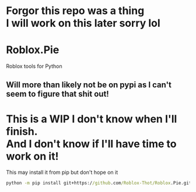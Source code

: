 # Forgor this repo was a thing<br>I will work on this later sorry lol
# Roblox.Pie
Roblox tools for Python
## Will more than likely not be on pypi as I can't seem to figure that shit out!
# This is a WIP I don't know when I'll finish.<br>And I don't know if I'll have time to work on it!

This may install it from pip but don't hope on it
```cmd
python -m pip install git+https://github.com/Roblox-Thot/Roblox.Pie.git
```

